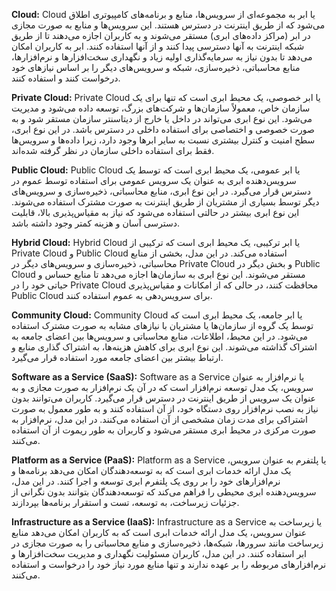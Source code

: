 **Cloud:**
Cloud یا ابر به مجموعه‌ای از سرویس‌ها، منابع و برنامه‌های کامپیوتری اطلاق می‌شود که از طریق اینترنت در دسترس هستند. این سرویس‌ها و منابع به صورت مجازی در ابر (مراکز داده‌های ابری) مستقر می‌شوند و به کاربران اجازه می‌دهند تا از طریق شبکه اینترنت به آنها دسترسی پیدا کنند و از آنها استفاده کنند. ابر به کاربران امکان می‌دهد تا بدون نیاز به سرمایه‌گذاری اولیه زیاد و نگهداری سخت‌افزارها و نرم‌افزارها، منابع محاسباتی، ذخیره‌سازی، شبکه و سرویس‌های دیگر را بر اساس نیازهای خود درخواست کنند و استفاده کنند.

**Private Cloud:**
Private Cloud یا ابر خصوصی، یک محیط ابری است که تنها برای یک سازمان خاص، معمولاً سازمان‌ها و شرکت‌های بزرگ، توسعه داده می‌شود و مدیریت می‌شود. این نوع ابری می‌تواند در داخل یا خارج از دیتاسنتر سازمان مستقر شود و به صورت خصوصی و اختصاصی برای استفاده داخلی در دسترس باشد. در این نوع ابری، سطح امنیت و کنترل بیشتری نسبت به سایر ابرها وجود دارد، زیرا داده‌ها و سرویس‌ها فقط برای استفاده داخلی سازمان در نظر گرفته شده‌اند.

**Public Cloud:**
Public Cloud یا ابر عمومی، یک محیط ابری است که توسط یک سرویس‌دهنده ابری به عنوان یک سرویس عمومی برای استفاده توسط عموم در دسترس قرار می‌گیرد. در این نوع ابری، منابع محاسباتی، ذخیره‌سازی و سرویس‌های دیگر توسط بسیاری از مشتریان از طریق اینترنت به صورت مشترک استفاده می‌شوند. این نوع ابری بیشتر در حالتی استفاده می‌شود که نیاز به مقیاس‌پذیری بالا، قابلیت دسترسی آسان و هزینه کمتر وجود داشته باشد.

**Hybrid Cloud:**
Hybrid Cloud یا ابر ترکیبی، یک محیط ابری است که ترکیبی از Private Cloud و Public Cloud استفاده می‌کند. در این مدل، بخشی از منابع محاسباتی، ذخیره‌سازی و سرویس‌های دیگر در Private Cloud و بخش دیگر در Public Cloud مستقر می‌شوند. این نوع ابری به سازمان‌ها اجازه می‌دهد تا منابع حساس و حیاتی خود را در Private Cloud محافظت کنند، در حالی که از امکانات و مقیاس‌پذیری Public Cloud برای سرویس‌دهی به عموم استفاده کنند.

**Community Cloud:**
Community Cloud یا ابر جامعه، یک محیط ابری است که توسط یک گروه از سازمان‌ها یا مشتریان با نیازهای مشابه به صورت مشترک استفاده می‌شود. در این محیط، اطلاعات، منابع محاسباتی و سرویس‌ها بین اعضای جامعه به اشتراک گذاشته می‌شوند. این نوع ابری برای کاهش هزینه‌ها، به اشتراک گذاری منابع و ارتباط بیشتر بین اعضای جامعه مورد استفاده قرار می‌گیرد.

**Software as a Service (SaaS):**
Software as a Service یا نرم‌افزار به عنوان سرویس، یک مدل توسعه نرم‌افزار است که در آن یک نرم‌افزار به صورت مجازی و به عنوان یک سرویس از طریق اینترنت در دسترس قرار می‌گیرد. کاربران می‌توانند بدون نیاز به نصب نرم‌افزار روی دستگاه خود، از آن استفاده کنند و به طور معمول به صورت اشتراکی برای مدت زمان مشخصی از آن استفاده می‌کنند. در این مدل، نرم‌افزار به صورت مرکزی در محیط ابری مستقر می‌شود و کاربران به طور ریموت از آن استفاده می‌کنند.

**Platform as a Service (PaaS):**
Platform as a Service یا پلتفرم به عنوان سرویس، یک مدل ارائه خدمات ابری است که به توسعه‌دهندگان امکان می‌دهد برنامه‌ها و نرم‌افزارهای خود را بر روی یک پلتفرم ابری توسعه و اجرا کنند. در این مدل، سرویس‌دهنده ابری محیطی را فراهم می‌کند که توسعه‌دهندگان بتوانند بدون نگرانی از جزئیات زیرساخت، به توسعه، تست و استقرار برنامه‌ها بپردازند.

**Infrastructure as a Service (IaaS):**
Infrastructure as a Service یا زیرساخت به عنوان سرویس، یک مدل ارائه خدمات ابری است که به کاربران امکان می‌دهد منابع زیرساخت مانند سرورها، شبکه‌ها، ذخیره‌سازی و منابع محاسباتی را به صورت مجازی در ابر استفاده کنند. در این مدل، کاربران مسئولیت نگهداری و مدیریت سخت‌افزارها و نرم‌افزارهای مربوطه را بر عهده ندارند و تنها منابع مورد نیاز خود را درخواست و استفاده می‌کنند.